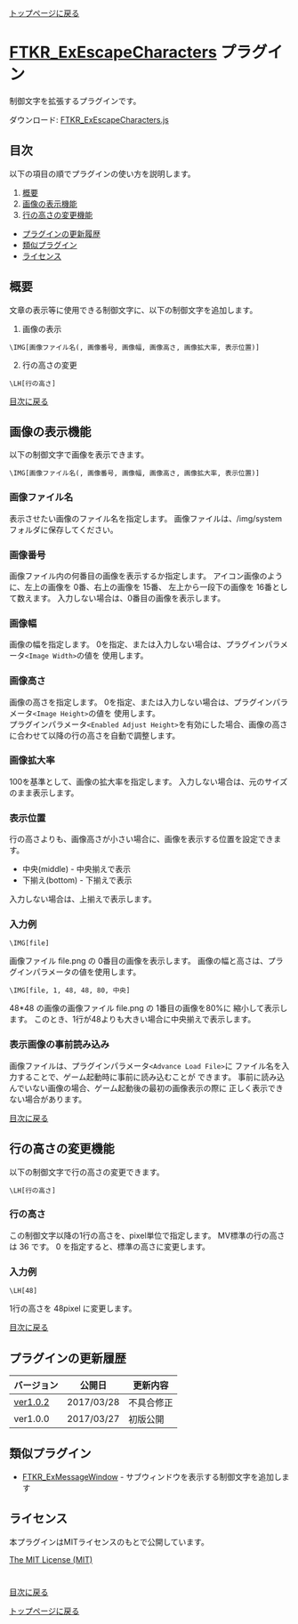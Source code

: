 [トップページに戻る](README.md)

# [FTKR_ExEscapeCharacters](FTKR_ExEscapeCharacters.js) プラグイン

制御文字を拡張するプラグインです。

ダウンロード: [FTKR_ExEscapeCharacters.js](https://raw.githubusercontent.com/futokoro/RPGMaker/master/FTKR_ExEscapeCharacters.js)

## 目次

以下の項目の順でプラグインの使い方を説明します。
1. [概要](#概要)
2. [画像の表示機能](#画像の表示機能)
3. [行の高さの変更機能](#行の高さの変更機能)
* [プラグインの更新履歴](#プラグインの更新履歴)
* [類似プラグイン](#類似プラグイン)
* [ライセンス](#ライセンス)

## 概要

文章の表示等に使用できる制御文字に、以下の制御文字を追加します。

1. 画像の表示
```
\IMG[画像ファイル名(, 画像番号, 画像幅, 画像高さ, 画像拡大率, 表示位置)]
```

2. 行の高さの変更
```
\LH[行の高さ]
```

[目次に戻る](#目次)

## 画像の表示機能

以下の制御文字で画像を表示できます。
```
\IMG[画像ファイル名(, 画像番号, 画像幅, 画像高さ, 画像拡大率, 表示位置)]
```

### 画像ファイル名
表示させたい画像のファイル名を指定します。
画像ファイルは、/img/systemフォルダに保存してください。

### 画像番号
画像ファイル内の何番目の画像を表示するか指定します。
アイコン画像のように、左上の画像を 0番、右上の画像を 15番、
左上から一段下の画像を 16番として数えます。
入力しない場合は、0番目の画像を表示します。

### 画像幅
画像の幅を指定します。
0を指定、または入力しない場合は、プラグインパラメータ`<Image Width>`の値を
使用します。

### 画像高さ
画像の高さを指定します。
0を指定、または入力しない場合は、プラグインパラメータ`<Image Height>`の値を
使用します。<br>
プラグインパラメータ`<Enabled Adjust Height>`を有効にした場合、画像の高さに合わせて以降の行の高さを自動で調整します。

### 画像拡大率
100を基準として、画像の拡大率を指定します。
入力しない場合は、元のサイズのまま表示します。

### 表示位置
行の高さよりも、画像高さが小さい場合に、画像を表示する位置を設定できます。
* 中央(middle)   - 中央揃えで表示
* 下揃え(bottom) - 下揃えで表示

入力しない場合は、上揃えで表示します。

### 入力例
```
\IMG[file]
```
画像ファイル file.png の 0番目の画像を表示します。
画像の幅と高さは、プラグインパラメータの値を使用します。

```
\IMG[file, 1, 48, 48, 80, 中央]
```
48*48 の画像の画像ファイル file.png の 1番目の画像を80%に
縮小して表示します。
このとき、1行が48よりも大きい場合に中央揃えで表示します。

### 表示画像の事前読み込み
画像ファイルは、プラグインパラメータ`<Advance Load File>`に
ファイル名を入力することで、ゲーム起動時に事前に読み込むことが
できます。
事前に読み込んでいない画像の場合、ゲーム起動後の最初の画像表示の際に
正しく表示できない場合があります。

[目次に戻る](#目次)

## 行の高さの変更機能

以下の制御文字で行の高さの変更できます。

```
\LH[行の高さ]
```

### 行の高さ
この制御文字以降の1行の高さを、pixel単位で指定します。
MV標準の行の高さは 36 です。
0 を指定すると、標準の高さに変更します。

### 入力例
```
\LH[48]
```
1行の高さを 48pixel に変更します。

[目次に戻る](#目次)

## プラグインの更新履歴

| バージョン | 公開日 | 更新内容 |
| --- | --- | --- |
| [ver1.0.2](FTKR_ExEscapeCharacters.js) | 2017/03/28 | 不具合修正 |
| ver1.0.0 | 2017/03/27 | 初版公開 |

## 類似プラグイン

* [FTKR_ExMessageWindow](FTKR_ExMessageWindow.js) - サブウィンドウを表示する制御文字を追加します

## ライセンス

本プラグインはMITライセンスのもとで公開しています。

[The MIT License (MIT)](https://opensource.org/licenses/mit-license.php)

#
[目次に戻る](#目次)

[トップページに戻る](README.md)